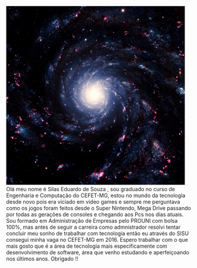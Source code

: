 
<img src="giphy.gif">
Olá meu nome é Silas Eduardo de Souza , sou graduado no curso de Engenharia e Computação do CEFET-MG, estou no mundo da tecnologia desde novo pois era viciado em video games e sempre me perguntava como os jogos foram feitos desde o Super Nintendo, Mega Drive passando por todas as gerações de consoles e chegando aos Pcs nos dias atuais.
Sou formado em Administração de Empresas pelo PROUNI com bolsa 100%, mas antes de seguir a carreira como admnistrador resolvi tentar concluir meu sonho de trabalhar com tecnologia então eu através do SISU consegui minha vaga no CEFET-MG em 2016. Espero trabalhar com o que mais gosto que é a área de tecnologia mais especificamente com desenvolvimento de software, área que venho estudando e aperfeiçoando nos últimos  anos. Obrigado !!
